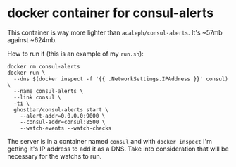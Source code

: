 # docker container for consul-alerts

This container is way more lighter than `acaleph/consul-alerts`. It's ~57mb against ~624mb.

How to run it (this is an example of my `run.sh`):

    docker rm consul-alerts
    docker run \
      --dns $(docker inspect -f '{{ .NetworkSettings.IPAddress }}' consul) \
      --name consul-alerts \
      --link consul \
      -ti \
      ghostbar/consul-alerts start \
        --alert-addr=0.0.0.0:9000 \
        --consul-addr=consul:8500 \
        --watch-events --watch-checks

The server is in a container named `consul` and with `docker inspect` I'm getting it's IP address to add it as a DNS. Take into consideration that will be necessary for the watchs to run.
